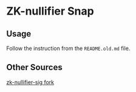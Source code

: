 # ZK-nullifier Snap

## Usage

Follow the instruction from the `README.old.md` file.

## Other Sources

[zk-nullifier-sig fork](https://github.com/zk-nullifier-sig/zk-nullifier-sig/pull/4)
